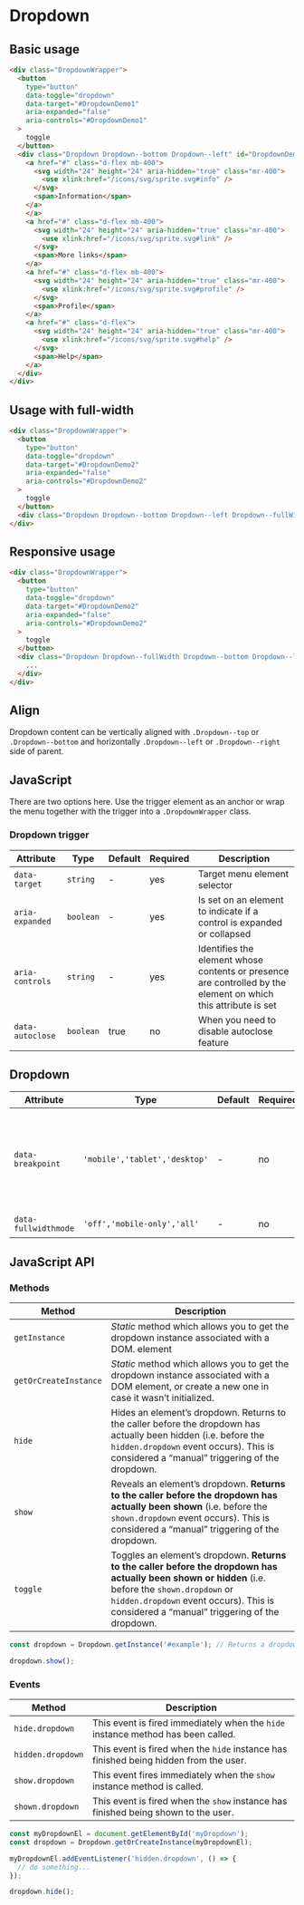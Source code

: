 # Dropdown

## Basic usage

```html
<div class="DropdownWrapper">
  <button
    type="button"
    data-toggle="dropdown"
    data-target="#DropdownDemo1"
    aria-expanded="false"
    aria-controls="#DropdownDemo1"
  >
    toggle
  </button>
  <div class="Dropdown Dropdown--bottom Dropdown--left" id="DropdownDemo1">
    <a href="#" class="d-flex mb-400">
      <svg width="24" height="24" aria-hidden="true" class="mr-400">
        <use xlink:href="/icons/svg/sprite.svg#info" />
      </svg>
      <span>Information</span>
    </a>
    </a>
    <a href="#" class="d-flex mb-400">
      <svg width="24" height="24" aria-hidden="true" class="mr-400">
        <use xlink:href="/icons/svg/sprite.svg#link" />
      </svg>
      <span>More links</span>
    </a>
    <a href="#" class="d-flex mb-400">
      <svg width="24" height="24" aria-hidden="true" class="mr-400">
        <use xlink:href="/icons/svg/sprite.svg#profile" />
      </svg>
      <span>Profile</span>
    </a>
    <a href="#" class="d-flex">
      <svg width="24" height="24" aria-hidden="true" class="mr-400">
        <use xlink:href="/icons/svg/sprite.svg#help" />
      </svg>
      <span>Help</span>
    </a>
  </div>
</div>
```

## Usage with full-width

```html
<div class="DropdownWrapper">
  <button
    type="button"
    data-toggle="dropdown"
    data-target="#DropdownDemo2"
    aria-expanded="false"
    aria-controls="#DropdownDemo2"
  >
    toggle
  </button>
  <div class="Dropdown Dropdown--bottom Dropdown--left Dropdown--fullWidth" id="DropdownDemo2">...</div>
</div>
```

## Responsive usage

```html
<div class="DropdownWrapper">
  <button
    type="button"
    data-toggle="dropdown"
    data-target="#DropdownDemo2"
    aria-expanded="false"
    aria-controls="#DropdownDemo2"
  >
    toggle
  </button>
  <div class="Dropdown Dropdown--fullWidth Dropdown--bottom Dropdown--left" id="DropdownDemo2" data-breakpoint="tablet">
    ...
  </div>
</div>
```

## Align

Dropdown content can be vertically aligned with `.Dropdown--top` or `.Dropdown--bottom` and horizontally `.Dropdown--left` or `.Dropdown--right` side of parent.

## JavaScript

There are two options here. Use the trigger element as an anchor or wrap the menu together with the trigger into a `.DropdownWrapper` class.

### Dropdown trigger

| Attribute        | Type      | Default | Required | Description                                                                                                    |
| ---------------- | --------- | ------- | -------- | -------------------------------------------------------------------------------------------------------------- |
| `data-target`    | `string`  | -       | yes      | Target menu element selector                                                                                   |
| `aria-expanded`  | `boolean` | -       | yes      | Is set on an element to indicate if a control is expanded or collapsed                                         |
| `aria-controls`  | `string`  | -       | yes      | Identifies the element whose contents or presence are controlled by the element on which this attribute is set |
| `data-autoclose` | `boolean` | true    | no       | When you need to disable autoclose feature                                                                     |

## Dropdown

| Attribute            | Type                          | Default | Required | Description                                                                                                                     |
| -------------------- | ----------------------------- | ------- | -------- | ------------------------------------------------------------------------------------------------------------------------------- |
| `data-breakpoint`    | `'mobile','tablet','desktop'` | -       | no       | [**DEPRECATED**][deprecated] in favor of `data-fullwidthmode`; Breakpoint to switch from the full-width to the auto-width mode. |
| `data-fullwidthmode` | `'off','mobile-only','all'`   | -       | no       | Full-width mode                                                                                                                 |

## JavaScript API

### Methods

| Method                | Description                                                                                                                                                                                                                                    |
| --------------------- | ---------------------------------------------------------------------------------------------------------------------------------------------------------------------------------------------------------------------------------------------- |
| `getInstance`         | _Static_ method which allows you to get the dropdown instance associated with a DOM. element                                                                                                                                                   |
| `getOrCreateInstance` | _Static_ method which allows you to get the dropdown instance associated with a DOM element, or create a new one in case it wasn’t initialized.                                                                                                |
| `hide`                | Hides an element’s dropdown. Returns to the caller before the dropdown has actually been hidden (i.e. before the `hidden.dropdown` event occurs). This is considered a “manual” triggering of the dropdown.                                    |
| `show`                | Reveals an element’s dropdown. **Returns to the caller before the dropdown has actually been shown** (i.e. before the `shown.dropdown` event occurs). This is considered a “manual” triggering of the dropdown.                                |
| `toggle`              | Toggles an element’s dropdown. **Returns to the caller before the dropdown has actually been shown or hidden** (i.e. before the `shown.dropdown` or `hidden.dropdown` event occurs). This is considered a “manual” triggering of the dropdown. |

```js
const dropdown = Dropdown.getInstance('#example'); // Returns a dropdown instance

dropdown.show();
```

### Events

| Method            | Description                                                                           |
| ----------------- | ------------------------------------------------------------------------------------- |
| `hide.dropdown`   | This event is fired immediately when the `hide` instance method has been called.      |
| `hidden.dropdown` | This event is fired when the `hide` instance has finished being hidden from the user. |
| `show.dropdown`   | This event fires immediately when the `show` instance method is called.               |
| `shown.dropdown`  | This event is fired when the `show` instance has finished being shown to the user.    |

```js
const myDropdownEl = document.getElementById('myDropdown');
const dropdown = Dropdown.getOrCreateInstance(myDropdownEl);

myDropdownEl.addEventListener('hidden.dropdown', () => {
  // do something...
});

dropdown.hide();
```

[deprecated]: https://github.com/lmc-eu/spirit-design-system/tree/main/packages/web/README.md#deprecations
